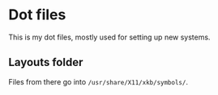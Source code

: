 # Dot files
This is my dot files, mostly used for setting up new systems.

## Layouts folder
Files from there go into `/usr/share/X11/xkb/symbols/`.